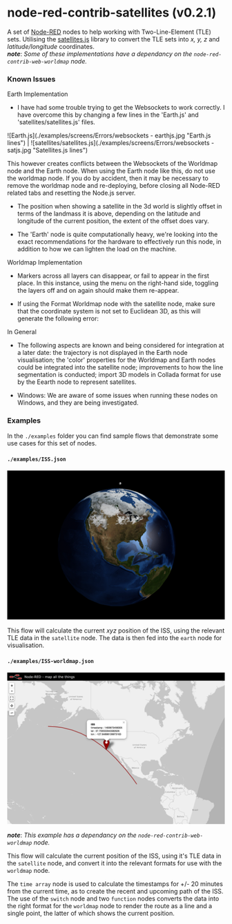 node-red-contrib-satellites (v0.2.1)
=============================

A set of <a href="http://nodered.org" target="_new">Node-RED</a> nodes to help working with Two-Line-Element (TLE) sets. Utilising the <a href="https://github.com/shashwatak/satellite-js">satellites.js</a> library to convert the TLE sets into <i>x, y, z</i> and <i>latitude/longitude</i> coordinates.
<br>
***note***: *Some of these implementations have a dependancy on the `node-red-contrib-web-worldmap` node.* 

### Known Issues

Earth Implementation

- I have had some trouble trying to get the Websockets to work correctly. I have overcome this by changing a few lines in the 'Earth.js' and 'satellites/satellites.js' files. 

![Earth.js](./examples/screens/Errors/websockets - earthjs.jpg "Earth.js lines") | ![satellites/satellites.js](./examples/screens/Errors/websockets - satjs.jpg "Satellites.js lines")

This however creates conflicts between the Websockets of the Worldmap node and the Earth node. When using the Earth node like this, do not use the worldmap node. If you do by accident, then it may be necessary to remove the worldmap node and re-deploying, before closing all Node-RED related tabs and resetting the Node.js server.

- The position when showing a satellite in the 3d world is slightly offset in terms of the landmass it is above, depending on the latitude and longitude of the current position, the extent of the offset does vary.

- The 'Earth' node is quite computationally heavy, we're looking into the exact recommendations for the hardware to effectively run this node, in addition to how we can lighten the load on the machine.

Worldmap Implementation

- Markers across all layers can disappear, or fail to appear in the first place. In this instance, using the menu on the right-hand side, toggling the layers off and on again should make them re-appear.

- If using the Format Worldmap node with the satellite node, make sure that the coordinate system is not set to Euclidean 3D, as this will generate the following error:

In General

- The following aspects are known and being considered for integration at a later date: the trajectory is not displayed in the Earth node visualisation; the 'color' properties for the Worldmap and Earth nodes could be integrated into the satellite node; improvements to how the line segmentation is conducted; import 3D models in Collada format for use by the Eearth node to represent satellites.

- Windows: We are aware of some issues when running these nodes on Windows, and they are being investigated.

### Examples 
In the `./examples` folder you can find sample flows that demonstrate some use cases for this set of nodes. 


#### `./examples/ISS.json`

![ISS 3d Example](./examples/screens/iss.png "ISS - 3d Example")

This flow will calculate the current *xyz* position of the ISS, using the relevant TLE data in the `satellite` node. The data is then fed into the `earth` node for visualisation.

#### `./examples/ISS-worldmap.json`

![ISS World Map Example](./examples/screens/iss-worldmap.png "ISS - World Map Example")

***note***: *This example has a dependancy on the `node-red-contrib-web-worldmap` node.* 

This flow will calculate the current position of the ISS, using it's TLE data in the `satellite` node, and convert it into the relevant formats for use with the `worldmap` node.

The `time array` node is used to calculate the timestamps for +/- 20 minutes from the current time, as to create the recent and upcoming path of the ISS. The use of the `switch` node and two `function` nodes converts the data into the right format for the `worldmap` node to render the route as a line and a single point, the latter of which shows the current position.

